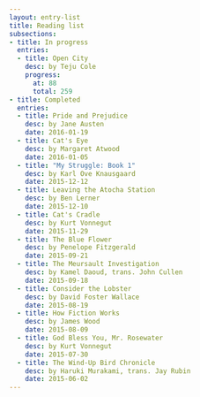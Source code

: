 ```yaml
---
layout: entry-list
title: Reading list
subsections:
- title: In progress
  entries:
  - title: Open City
    desc: by Teju Cole
    progress:
      at: 88
      total: 259
- title: Completed
  entries:
  - title: Pride and Prejudice
    desc: by Jane Austen
    date: 2016-01-19
  - title: Cat's Eye
    desc: by Margaret Atwood
    date: 2016-01-05
  - title: "My Struggle: Book 1"
    desc: by Karl Ove Knausgaard
    date: 2015-12-12
  - title: Leaving the Atocha Station
    desc: by Ben Lerner
    date: 2015-12-10
  - title: Cat's Cradle
    desc: by Kurt Vonnegut
    date: 2015-11-29
  - title: The Blue Flower
    desc: by Penelope Fitzgerald
    date: 2015-09-21
  - title: The Meursault Investigation
    desc: by Kamel Daoud, trans. John Cullen
    date: 2015-09-18
  - title: Consider the Lobster
    desc: by David Foster Wallace
    date: 2015-08-19
  - title: How Fiction Works
    desc: by James Wood
    date: 2015-08-09
  - title: God Bless You, Mr. Rosewater
    desc: by Kurt Vonnegut
    date: 2015-07-30
  - title: The Wind-Up Bird Chronicle
    desc: by Haruki Murakami, trans. Jay Rubin
    date: 2015-06-02
---
```

